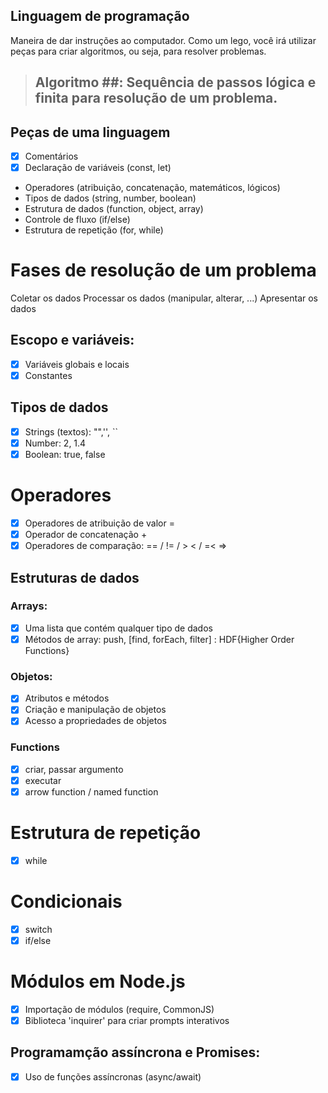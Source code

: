 ## Linguagem de programação

Maneira de dar instruções ao computador.
Como um lego, você irá utilizar peças para criar algoritmos, ou seja, para resolver problemas.

> ## Algoritmo ##: Sequência de passos lógica e finita para resolução de um problema.

## Peças de uma linguagem
- [x] Comentários
- [x] Declaração de variáveis (const, let)
- Operadores (atribuição, concatenação, matemáticos, lógicos)
- Tipos de dados (string, number, boolean)
- Estrutura de dados (function, object, array)
- Controle de fluxo (if/else)
- Estrutura de repetição (for, while)

# Fases de resolução de um problema

Coletar os dados
Processar os dados (manipular, alterar, ...)
Apresentar os dados

## Escopo e variáveis:

- [x] Variáveis globais e locais
- [x] Constantes

## Tipos de dados

- [x] Strings (textos): "",'', ``
- [x] Number: 2, 1.4
- [x] Boolean: true, false

# Operadores

- [x] Operadores de atribuição de valor =
- [x] Operador de concatenação +
- [x] Operadores de comparação: == / != / > < / =< =>

## Estruturas de dados

### Arrays:

- [x] Uma lista que contém qualquer tipo de dados
- [x] Métodos de array: push, [find, forEach, filter] : HDF{Higher Order Functions}

### Objetos:

- [x] Atributos e métodos
- [x] Criação e manipulação de objetos
- [x] Acesso a propriedades de objetos

### Functions

- [x] criar, passar argumento
- [x] executar
- [x] arrow function / named function

# Estrutura de repetição

- [x] while

# Condicionais

- [x] switch
- [x] if/else

# Módulos em Node.js

- [x] Importação de módulos (require, CommonJS)
- [x] Biblioteca 'inquirer' para criar prompts interativos

## Programamção assíncrona e Promises:

-[x] Uso de funções assíncronas (async/await)